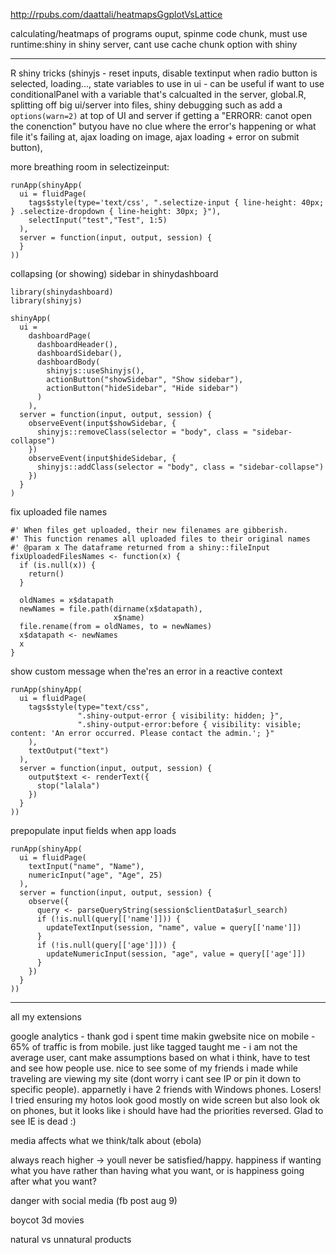 http://rpubs.com/daattali/heatmapsGgplotVsLattice

calculating/heatmaps of programs ouput, spinme code chunk, must use runtime:shiny in shiny server, cant use cache chunk option with shiny

---

R shiny tricks (shinyjs - reset inputs, disable textinput when radio button is selected, loading..., state variables to use in ui - can be useful if want to use conditionalPanel with a variable that's calcualted in the server, global.R, splitting off big ui/server into files,  shiny debugging such as add a `options(warn=2)` at top of UI and server if getting a "ERRORR: canot open the conenction" butyou have no clue where the error's happening or what file it's failing at, ajax loading on image, ajax loading + error on submit button), 

more breathing room in selectizeinput:

```
runApp(shinyApp(
  ui = fluidPage(
    tags$style(type='text/css', ".selectize-input { line-height: 40px; } .selectize-dropdown { line-height: 30px; }"),
    selectInput("test","Test", 1:5)
  ),
  server = function(input, output, session) {
  }
))
```

collapsing (or showing) sidebar in shinydashboard

```
library(shinydashboard)
library(shinyjs)

shinyApp(
  ui = 
    dashboardPage(
      dashboardHeader(),
      dashboardSidebar(),
      dashboardBody(
        shinyjs::useShinyjs(),
        actionButton("showSidebar", "Show sidebar"),
        actionButton("hideSidebar", "Hide sidebar")
      )
    ),
  server = function(input, output, session) {
    observeEvent(input$showSidebar, {
      shinyjs::removeClass(selector = "body", class = "sidebar-collapse")
    })
    observeEvent(input$hideSidebar, {
      shinyjs::addClass(selector = "body", class = "sidebar-collapse")
    })
  }
)
```

fix uploaded file names

```
#' When files get uploaded, their new filenames are gibberish.
#' This function renames all uploaded files to their original names
#' @param x The dataframe returned from a shiny::fileInput
fixUploadedFilesNames <- function(x) {
  if (is.null(x)) {
    return()
  }
  
  oldNames = x$datapath
  newNames = file.path(dirname(x$datapath),
                       x$name)
  file.rename(from = oldNames, to = newNames)
  x$datapath <- newNames
  x
}
```

show custom message when the'res an error in a reactive context

```
runApp(shinyApp(
  ui = fluidPage(
    tags$style(type="text/css",
               ".shiny-output-error { visibility: hidden; }",
               ".shiny-output-error:before { visibility: visible; content: 'An error occurred. Please contact the admin.'; }"
    ),
    textOutput("text")
  ),
  server = function(input, output, session) {
    output$text <- renderText({
      stop("lalala")
    })
  }
))
```

prepopulate input fields when app loads

```
runApp(shinyApp(
  ui = fluidPage(
    textInput("name", "Name"),
    numericInput("age", "Age", 25)
  ),
  server = function(input, output, session) {
    observe({
      query <- parseQueryString(session$clientData$url_search)
      if (!is.null(query[['name']])) {
        updateTextInput(session, "name", value = query[['name']])
      }
      if (!is.null(query[['age']])) {
        updateNumericInput(session, "age", value = query[['age']])
      }
    })
  }
))
```

---

all my extensions


google analytics - thank god i spent time makin gwebsite nice on mobile - 65% of traffic is from mobile. just like tagged taught me - i am not the average user, cant make assumptions based on what i think, have to test and see how people use. nice to see some of my friends i made while traveling are viewing my site (dont worry i cant see IP or pin it down to specific people). apparnetly i have 2 friends with Windows phones. Losers! I tried ensuring my hotos look good mostly on wide screen but also look ok on phones, but it looks like i should have had the priorities reversed. Glad to see IE is dead :)

media affects what we think/talk about (ebola)

always reach higher -> youll never be satisfied/happy. happiness if wanting what you have rather than having what you want, or is happiness going after what you want?

danger with social media (fb post aug 9)

boycot 3d movies

natural vs unnatural products
